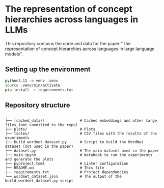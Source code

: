 # The representation of concept hierarchies across languages in LLMs

This repository contains the code and data for the paper "The representation of concept hierarchies across languages in large language models".

## Setting up the environment

```bash
python3.11 -m venv .venv
source .venv/bin/activate
pip install -r requirements.txt
```

## Repository structure

```plaintext
.
├── [cached_data/]                # Cached embeddings and other large files (not committed to the repo)
├── plots/                        # Plots
├── tables/                       # CSV files with the results of the experiments
├── build_wordnet_dataset.py      # Script to build the WordNet dataset (not used in the paper)
├── dataset.py                    # The main dataset used in the paper
├── main.ipynb                    # Notebook to run the experiments and generate the plots
├── pyproject.toml                # Linter configuration
├── README.md                     # This file
├── requirements.txt              # Project dependencies
└── wordnet_dataset.json          # The output of the build_wordnet_dataset.py script
```
